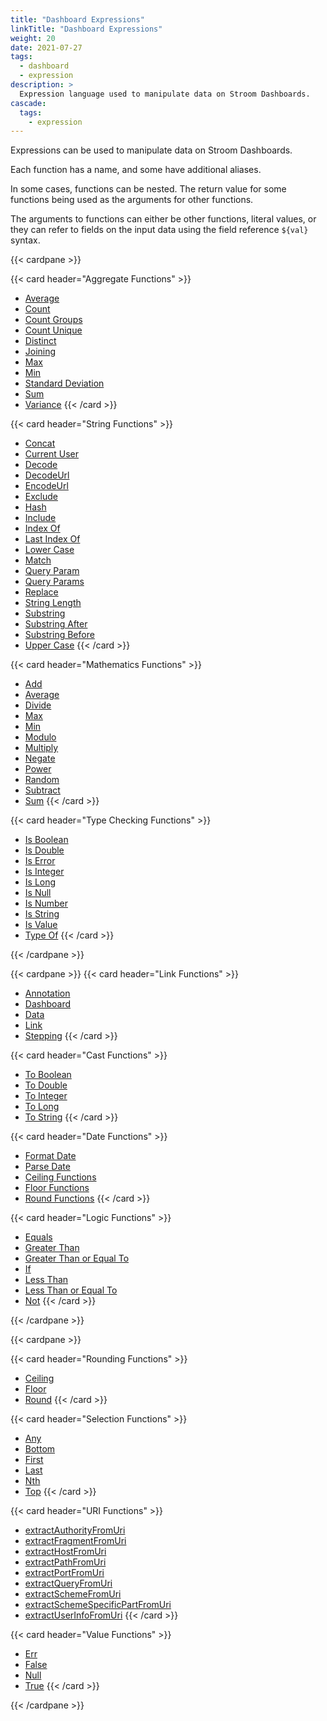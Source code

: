```yaml
---
title: "Dashboard Expressions"
linkTitle: "Dashboard Expressions"
weight: 20
date: 2021-07-27
tags:
  - dashboard
  - expression
description: >
  Expression language used to manipulate data on Stroom Dashboards.
cascade:
  tags:
    - expression
---
```


Expressions can be used to manipulate data on Stroom Dashboards.

Each function has a name, and some have additional aliases.

In some cases, functions can be nested. The return value for some functions being used
as the arguments for other functions.

The arguments to functions can either be other functions, literal values, or they can refer to fields on the input data using the field reference `${val}` syntax.

{{< cardpane >}}

  {{< card header="Aggregate Functions" >}}
  * [Average](aggregate#average)
  * [Count](aggregate#count)
  * [Count Groups](aggregate#count-groups)
  * [Count Unique](aggregate#count-unique)
  * [Distinct](aggregate#distinct)
  * [Joining](aggregate#joining)
  * [Max](aggregate#max)
  * [Min](aggregate#min)
  * [Standard Deviation](aggregate#standard-deviation)
  * [Sum](aggregate#sum)
  * [Variance](aggregate#variance)
  {{< /card >}}

  {{< card header="String Functions" >}}
  * [Concat](string#concat)
  * [Current User](string#current-user)
  * [Decode](string#decode)
  * [DecodeUrl](string#decodeurl)
  * [EncodeUrl](string#encodeurl)
  * [Exclude](string#exclude)
  * [Hash](string#hash)
  * [Include](string#include)
  * [Index Of](string#index-of)
  * [Last Index Of](string#last-index-of)
  * [Lower Case](string#lower-case)
  * [Match](string#match)
  * [Query Param](string#query-param)
  * [Query Params](string#query-params)
  * [Replace](string#replace)
  * [String Length](string#string-length)
  * [Substring](string#substring)
  * [Substring After](string#substring-after)
  * [Substring Before](string#substring-before)
  * [Upper Case](string#upper-case)
  {{< /card >}}

  {{< card header="Mathematics Functions" >}}
  * [Add](mathematics#add)
  * [Average](mathematics#average)
  * [Divide](mathematics#divide)
  * [Max](mathematics#max)
  * [Min](mathematics#min)
  * [Modulo](mathematics#modulo)
  * [Multiply](mathematics#multiply)
  * [Negate](mathematics#negate)
  * [Power](mathematics#power)
  * [Random](mathematics#random)
  * [Subtract](mathematics#subtract)
  * [Sum](mathematics#sum)
  {{< /card >}}

  {{< card header="Type Checking Functions" >}}
  * [Is Boolean](type-checking#is-boolean)
  * [Is Double](type-checking#is-double)
  * [Is Error](type-checking#is-error)
  * [Is Integer](type-checking#is-integer)
  * [Is Long](type-checking#is-long)
  * [Is Null](type-checking#is-null)
  * [Is Number](type-checking#is-number)
  * [Is String](type-checking#is-string)
  * [Is Value](type-checking#is-value)
  * [Type Of](type-checking#type-of)
  {{< /card >}}

{{< /cardpane >}}

{{< cardpane >}}
  {{< card header="Link Functions" >}}
  * [Annotation](link#annotation)
  * [Dashboard](link#dashboard)
  * [Data](link#data)
  * [Link](link#link)
  * [Stepping](link#stepping)
  {{< /card >}}

  {{< card header="Cast Functions" >}}
  * [To Boolean](cast#to-boolean)
  * [To Double](cast#to-double)
  * [To Integer](cast#to-integer)
  * [To Long](cast#to-long)
  * [To String](cast#to-string)
  {{< /card >}}

  {{< card header="Date Functions" >}}
  * [Format Date](date#format-date)
  * [Parse Date](date#parse-date)
  * [Ceiling Functions](date#ceiling-yearmonthdayhourminutesecond)
  * [Floor Functions](date#floor-yearmonthdayhourminutesecond)
  * [Round Functions](date#round-yearmonthdayhourminutesecond)
  {{< /card >}}

  {{< card header="Logic Functions" >}}
  * [Equals](logic#equals)
  * [Greater Than](logic#greater-than)
  * [Greater Than or Equal To](logic#greater-than-or-equal-to)
  * [If](logic#if)
  * [Less Than](logic#less-than)
  * [Less Than or Equal To](logic#less-than-or-equal-to)
  * [Not](logic#not)
  {{< /card >}}

{{< /cardpane >}}

{{< cardpane >}}

  {{< card header="Rounding Functions" >}}
  * [Ceiling](rounding#ceiling)
  * [Floor](rounding#floor)
  * [Round](rounding#round)
  {{< /card >}}

  {{< card header="Selection Functions" >}}
  * [Any](selection#any)
  * [Bottom](selection#bottom)
  * [First](selection#first)
  * [Last](selection#last)
  * [Nth](selection#nth)
  * [Top](selection#top)
  {{< /card >}}

  {{< card header="URI Functions" >}}
  * [extractAuthorityFromUri](uri#extractauthorityfromuri)
  * [extractFragmentFromUri](uri#extractfragmentfromuri)
  * [extractHostFromUri](uri#extracthostfromuri)
  * [extractPathFromUri](uri#extractpathfromuri)
  * [extractPortFromUri](uri#extractportfromuri)
  * [extractQueryFromUri](uri#extractqueryfromuri)
  * [extractSchemeFromUri](uri#extractschemefromuri)
  * [extractSchemeSpecificPartFromUri](uri#extractschemespecificpartfromuri)
  * [extractUserInfoFromUri](uri#extractuserinfofromuri)
  {{< /card >}}

  {{< card header="Value Functions" >}}
  * [Err](value#err)
  * [False](value#false)
  * [Null](value#null)
  * [True](value#true)
  {{< /card >}}

{{< /cardpane >}}

